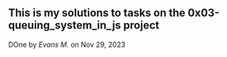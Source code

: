 ## This is my solutions to tasks on the 0x03-queuing_system_in_js project

DOne by *Evans M.* on Nov 29, 2023
